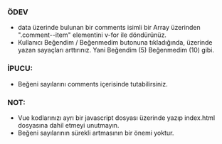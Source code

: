 ### ÖDEV
- data üzerinde bulunan bir comments isimli bir Array üzerinden ".comment--item" elementini v-for ile döndürünüz.
- Kullanıcı Beğendim / Beğenmedim butonuna tıkladığında, üzerinde yazan sayaçları arttırınız. Yani Beğendim (5) Beğenmedim (10) gibi.

### İPUCU:
- Beğeni sayılarını comments içerisinde tutabilirsiniz.

### NOT:
- Vue kodlarınızı ayrı bir javascript dosyası üzerinde yazıp index.html dosyasına dahil etmeyi unutmayın.
- Beğeni sayılarının sürekli artmasının bir önemi yoktur.
